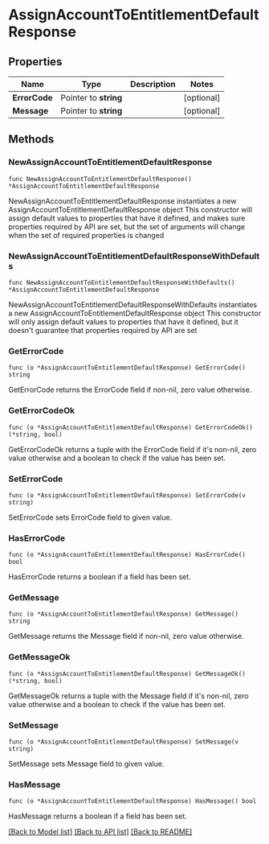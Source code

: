 # AssignAccountToEntitlementDefaultResponse

## Properties

Name | Type | Description | Notes
------------ | ------------- | ------------- | -------------
**ErrorCode** | Pointer to **string** |  | [optional] 
**Message** | Pointer to **string** |  | [optional] 

## Methods

### NewAssignAccountToEntitlementDefaultResponse

`func NewAssignAccountToEntitlementDefaultResponse() *AssignAccountToEntitlementDefaultResponse`

NewAssignAccountToEntitlementDefaultResponse instantiates a new AssignAccountToEntitlementDefaultResponse object
This constructor will assign default values to properties that have it defined,
and makes sure properties required by API are set, but the set of arguments
will change when the set of required properties is changed

### NewAssignAccountToEntitlementDefaultResponseWithDefaults

`func NewAssignAccountToEntitlementDefaultResponseWithDefaults() *AssignAccountToEntitlementDefaultResponse`

NewAssignAccountToEntitlementDefaultResponseWithDefaults instantiates a new AssignAccountToEntitlementDefaultResponse object
This constructor will only assign default values to properties that have it defined,
but it doesn't guarantee that properties required by API are set

### GetErrorCode

`func (o *AssignAccountToEntitlementDefaultResponse) GetErrorCode() string`

GetErrorCode returns the ErrorCode field if non-nil, zero value otherwise.

### GetErrorCodeOk

`func (o *AssignAccountToEntitlementDefaultResponse) GetErrorCodeOk() (*string, bool)`

GetErrorCodeOk returns a tuple with the ErrorCode field if it's non-nil, zero value otherwise
and a boolean to check if the value has been set.

### SetErrorCode

`func (o *AssignAccountToEntitlementDefaultResponse) SetErrorCode(v string)`

SetErrorCode sets ErrorCode field to given value.

### HasErrorCode

`func (o *AssignAccountToEntitlementDefaultResponse) HasErrorCode() bool`

HasErrorCode returns a boolean if a field has been set.

### GetMessage

`func (o *AssignAccountToEntitlementDefaultResponse) GetMessage() string`

GetMessage returns the Message field if non-nil, zero value otherwise.

### GetMessageOk

`func (o *AssignAccountToEntitlementDefaultResponse) GetMessageOk() (*string, bool)`

GetMessageOk returns a tuple with the Message field if it's non-nil, zero value otherwise
and a boolean to check if the value has been set.

### SetMessage

`func (o *AssignAccountToEntitlementDefaultResponse) SetMessage(v string)`

SetMessage sets Message field to given value.

### HasMessage

`func (o *AssignAccountToEntitlementDefaultResponse) HasMessage() bool`

HasMessage returns a boolean if a field has been set.


[[Back to Model list]](../README.md#documentation-for-models) [[Back to API list]](../README.md#documentation-for-api-endpoints) [[Back to README]](../README.md)



